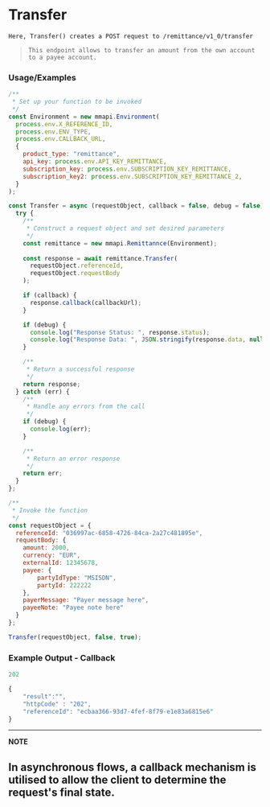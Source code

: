
# Transfer

`Here, Transfer() creates a POST request to /remittance/v1_0/transfer`

> `This endpoint allows to transfer an amount from the own account to a payee account.`

### Usage/Examples

```javascript
/**
 * Set up your function to be invoked
 */
const Environment = new mmapi.Environment(
  process.env.X_REFERENCE_ID,
  process.env.ENV_TYPE,
  process.env.CALLBACK_URL,
  {
    product_type: "remittance",
    api_key: process.env.API_KEY_REMITTANCE,
    subscription_key: process.env.SUBSCRIPTION_KEY_REMITTANCE,
    subscription_key2: process.env.SUBSCRIPTION_KEY_REMITTANCE_2,
  }
);

const Transfer = async (requestObject, callback = false, debug = false) => {
  try {
    /**
     * Construct a request object and set desired parameters
     */
    const remittance = new mmapi.Remittannce(Environment); 
    
    const response = await remittance.Transfer(
      requestObject.referenceId, 
      requestObject.requestBody
    );

    if (callback) {
      response.callback(callbackUrl);
    }

    if (debug) {
      console.log("Response Status: ", response.status);
      console.log("Response Data: ", JSON.stringify(response.data, null, 4));
    }

    /**
     * Return a successful response
     */
    return response;
  } catch (err) {
    /**
     * Handle any errors from the call
     */
    if (debug) {
      console.log(err);
    }

    /**
     * Return an error response
     */
    return err;
  }
};

/**
 * Invoke the function
 */
const requestObject = {
  referenceId: "036997ac-6858-4726-84ca-2a27c481895e",
  requestBody: {
    amount: 2000,
    currency: "EUR",
    externalId: 12345678,
    payee: {
        partyIdType: "MSISDN",
        partyId: 222222
    },
    payerMessage: "Payer message here",
    payeeNote: "Payee note here"
  }
};

Transfer(requestObject, false, true);
```

### Example Output - Callback

```javascript
202

{
    "result":"",
    "httpCode" : "202",
    "referenceId": "ecbaa366-93d7-4fef-8f79-e1e83a6815e6"
}
```

---

**NOTE**

In asynchronous flows, a callback mechanism is utilised to allow the client to determine the request's final state.
---